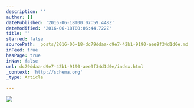 ```yaml
---
description: ''
author: []
datePublished: '2016-06-18T00:07:59.448Z'
dateModified: '2016-06-18T00:06:44.722Z'
title: ''
starred: false
sourcePath: _posts/2016-06-18-dc79ddaa-d9e7-42b1-9190-aee9f34d1d0e.md
inFeed: true
hasPage: true
inNav: false
url: dc79ddaa-d9e7-42b1-9190-aee9f34d1d0e/index.html
_context: 'http://schema.org'
_type: Article

---
```

![](https://the-grid-user-content.s3-us-west-2.amazonaws.com/e4e35818-d667-4d62-8de8-b6c87b9624f9.jpg)